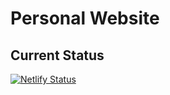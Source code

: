 # Personal Website

## Current Status
[![Netlify Status](https://api.netlify.com/api/v1/badges/dbcd8ddb-d7f8-4c80-8a4b-e0ca0d1e5b7e/deploy-status)](https://app.netlify.com/sites/jack-zheng-portfolio/deploys)
